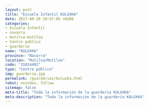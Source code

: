 ```yaml
---
layout: post
title: "Escuela Infantil KULUXKA"
date: 2017-09-20 20:57:05 +0200
categories:
- Escuela Infantil
- navarra
- mutilva-mutiloa
- Centro público
- guarderia
name: "KULUXKA"
province: "Navarra"
location: "Mutilva/Mutiloa"
code: "31014402"
type: "Centro público"
img: guarderia.jpg
permalink: /guarderias/kuluxka.html
robot: noindex, follow
sitemap: false
meta-title: "Toda la información de la guardería KULUXKA"
meta-description: "Toda la información de la guardería KULUXKA"
---
```

